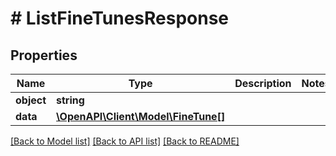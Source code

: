 # # ListFineTunesResponse

## Properties

Name | Type | Description | Notes
------------ | ------------- | ------------- | -------------
**object** | **string** |  |
**data** | [**\OpenAPI\Client\Model\FineTune[]**](FineTune.md) |  |

[[Back to Model list]](../../README.md#models) [[Back to API list]](../../README.md#endpoints) [[Back to README]](../../README.md)
